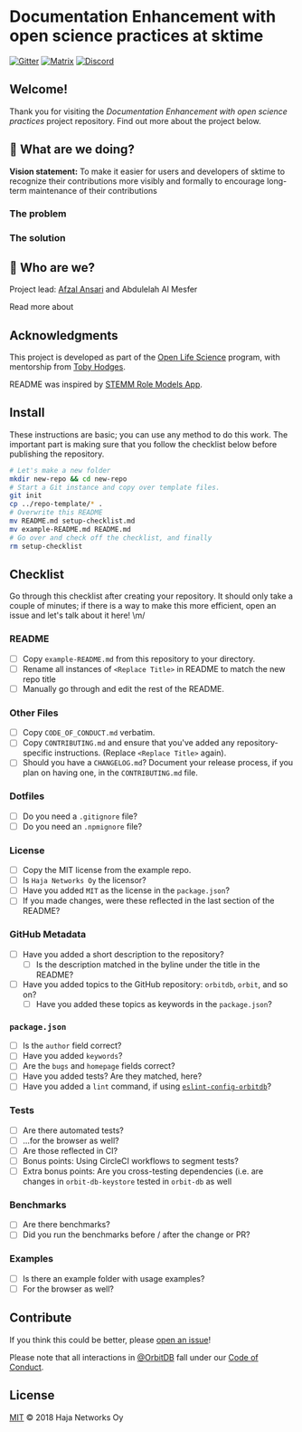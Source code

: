 # Documentation Enhancement with open science practices at sktime

[![Gitter](https://img.shields.io/gitter/room/nwjs/nw.js.svg)](https://gitter.im/sktime/community) [![Matrix](https://img.shields.io/badge/matrix-%23orbitdb%3Apermaweb.io-blue.svg)](https://www.sktime.org/en/latest/how_to_get_started.html) [![Discord](https://img.shields.io/discord/475789330380488707?color=blueviolet&label=discord)](https://discord.com/invite/gqSab2K)


## Welcome!

Thank you for visiting the *Documentation Enhancement with open science practices* project repository. Find out more about the project below.

## :seedling: What are we doing?

**Vision statement:**
To make it easier for users and developers of sktime to recognize their contributions more visibly and formally to encourage long-term maintenance of their contributions

### The problem

### The solution

## :ear_of_rice: Who are we?

Project lead: [Afzal Ansari](https://github.com/afzal442) and Abdulelah Al Mesfer

Read more about

## Acknowledgments

This project is developed as part of the [Open Life Science](https://openlifesci.org/) program, with mentorship from [Toby Hodges](https://github.com/tobyhodges).

README was inspired by [STEMM Role Models App](https://github.com/KirstieJane/STEMMRoleModels/blob/gh-pages/README.md).


## Install

These instructions are basic; you can use any method to do this work. The important part is making sure that you follow the checklist below before publishing the repository.

```sh
# Let's make a new folder
mkdir new-repo && cd new-repo
# Start a Git instance and copy over template files.
git init
cp ../repo-template/* .
# Overwrite this README
mv README.md setup-checklist.md
mv example-README.md README.md
# Go over and check off the checklist, and finally
rm setup-checklist
```

## Checklist

Go through this checklist after creating your repository. It should only take a couple of minutes; if there is a way to make this more efficient, open an issue and let's talk about it here! \m/

### README
- [ ] Copy `example-README.md` from this repository to your directory.
- [ ] Rename all instances of `<Replace Title>` in README to match the new repo title
- [ ] Manually go through and edit the rest of the README.

### Other Files
- [ ] Copy `CODE_OF_CONDUCT.md` verbatim.
- [ ] Copy `CONTRIBUTING.md` and ensure that you've added any repository-specific instructions. (Replace `<Replace Title>` again).
- [ ] Should you have a `CHANGELOG.md`? Document your release process, if you plan on having one, in the `CONTRIBUTING.md` file.

### Dotfiles
- [ ] Do you need a `.gitignore` file?
- [ ] Do you need an `.npmignore` file?

### License
- [ ] Copy the MIT license from the example repo.
- [ ] Is `Haja Networks Oy` the licensor?
- [ ] Have you added `MIT` as the license in the `package.json`?
- [ ] If you made changes, were these reflected in the last section of the README?

### GitHub Metadata
- [ ] Have you added a short description to the repository?
  - [ ] Is the description matched in the byline under the title in the README?
- [ ] Have you added topics to the GitHub repository: `orbitdb`, `orbit`, and so on?
  - [ ] Have you added these topics as keywords in the `package.json`?

### `package.json`

- [ ] Is the `author` field correct?
- [ ] Have you added `keywords`?
- [ ] Are the `bugs` and `homepage` fields correct?
- [ ] Have you added tests? Are they matched, here?
- [ ] Have you added a `lint` command, if using [`eslint-config-orbitdb`](https://github.com/orbitdb/eslint-config-orbitdb)?

### Tests

- [ ] Are there automated tests?
- [ ] ...for the browser as well?
- [ ] Are those reflected in CI?
- [ ] Bonus points: Using CircleCI workflows to segment tests?
- [ ] Extra bonus points: Are you cross-testing dependencies (i.e. are changes in `orbit-db-keystore` tested in `orbit-db` as well

### Benchmarks
- [ ] Are there benchmarks?
- [ ] Did you run the benchmarks before / after the change or PR?

### Examples
- [ ] Is there an example folder with usage examples?
- [ ] For the browser as well?

## Contribute

If you think this could be better, please [open an issue](https://github.com/orbitdb/repo-template/issues/new)!

Please note that all interactions in [@OrbitDB](https://github.com/orbitdb) fall under our [Code of Conduct](CODE_OF_CONDUCT.md).

## License

[MIT](LICENSE) © 2018 Haja Networks Oy
